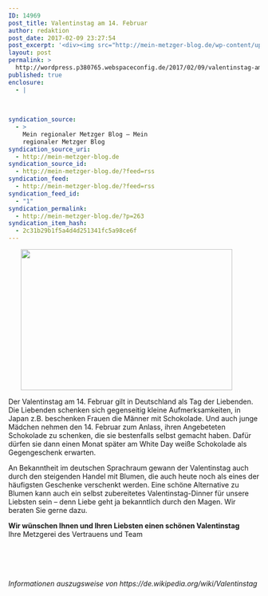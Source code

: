 ```yaml
---
ID: 14969
post_title: Valentinstag am 14. Februar
author: redaktion
post_date: 2017-02-09 23:27:54
post_excerpt: '<div><img src="http://mein-metzger-blog.de/wp-content/uploads/2017/02/valentinstag-am-14-februar.jpg" width="424" height="283" title="Romantic table setting for Valentines day with message" alt=""></div><div>Der Valentinstag am 14. Februar gilt in Deutschland als Tag der Liebenden. Die Liebenden schenken sich gegenseitig kleine Aufmerksamkeiten, in Japan z.B. beschenken Frauen die M&auml;nner mit Schokolade. Und auch junge M&auml;dchen nehmen den&nbsp;14. Februar zum Anlass, ihren Angebeteten Schokolade...</div>'
layout: post
permalink: >
  http://wordpress.p380765.webspaceconfig.de/2017/02/09/valentinstag-am-14-februar/
published: true
enclosure:
  - |
    
    
    
syndication_source:
  - >
    Mein regionaler Metzger Blog – Mein
    regionaler Metzger Blog
syndication_source_uri:
  - http://mein-metzger-blog.de
syndication_source_id:
  - http://mein-metzger-blog.de/?feed=rss
syndication_feed:
  - http://mein-metzger-blog.de/?feed=rss
syndication_feed_id:
  - "1"
syndication_permalink:
  - http://mein-metzger-blog.de/?p=263
syndication_item_hash:
  - 2c31b29b1f5a4d4d251341fc5a98ce6f
---
```

<div style="margin: 5px 5% 10px 5%;"><img src="http://mein-metzger-blog.de/wp-content/uploads/2017/02/valentinstag-am-14-februar.jpg" width="424" height="283" title="Romantic table setting for Valentines day with message" alt="" /></div><div><p>Der Valentinstag am 14. Februar gilt in Deutschland als Tag der Liebenden. Die Liebenden schenken sich gegenseitig kleine Aufmerksamkeiten, in Japan z.B. beschenken Frauen die Männer mit Schokolade. Und auch junge Mädchen nehmen den 14. Februar zum Anlass, ihren Angebeteten Schokolade zu schenken, die sie bestenfalls selbst gemacht haben. Dafür dürfen sie dann einen Monat später am White Day weiße Schokolade als Gegengeschenk erwarten.</p>
<p>An Bekanntheit im deutschen Sprachraum gewann der Valentinstag auch durch den steigenden Handel mit Blumen, die auch heute noch als eines der häufigsten Geschenke verschenkt werden. Eine schöne Alternative zu Blumen kann auch ein selbst zubereitetes Valentinstag-Dinner für unsere Liebsten sein – denn Liebe geht ja bekanntlich durch den Magen. Wir beraten Sie gerne dazu.</p>
<p><strong>Wir wünschen Ihnen und Ihren Liebsten einen schönen Valentinstag</strong><br />
Ihre Metzgerei des Vertrauens und Team</p>
<p>&nbsp;</p>
<p>&nbsp;</p>
<h6>Informationen auszugsweise von https://de.wikipedia.org/wiki/Valentinstag</h6>
</div>